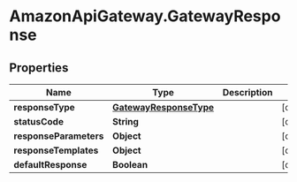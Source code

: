 # AmazonApiGateway.GatewayResponse

## Properties

Name | Type | Description | Notes
------------ | ------------- | ------------- | -------------
**responseType** | [**GatewayResponseType**](GatewayResponseType.md) |  | [optional] 
**statusCode** | **String** |  | [optional] 
**responseParameters** | **Object** |  | [optional] 
**responseTemplates** | **Object** |  | [optional] 
**defaultResponse** | **Boolean** |  | [optional] 


